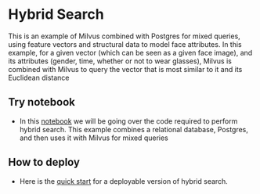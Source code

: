 # Hybrid Search 

This is an example of Milvus combined with Postgres for mixed queries, using feature vectors and structural data to model face attributes. In this example, for a given vector (which can be seen as a given face image), and its attributes (gender, time, whether or not to wear glasses), Milvus is combined with Milvus to query the vector that is most similar to it and its Euclidean distance

## Try notebook
- In this [notebook](TUTORIAL.ipynb) we will be going over the code required to perform hybrid search. This example combines a relational database, Postgres, and then uses it with Milvus for mixed queries

## How to deploy
- Here is the [quick start](QUICK_START.md) for a deployable version of hybrid search.


